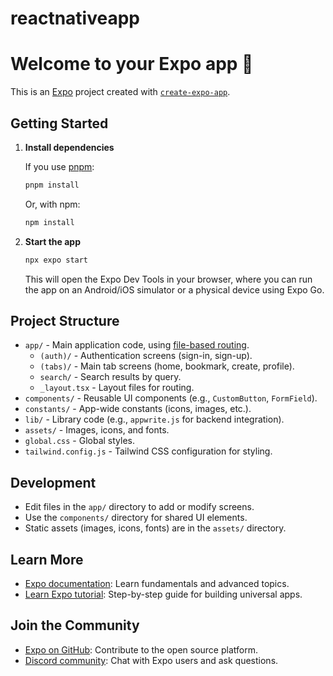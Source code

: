 # reactnativeapp

# Welcome to your Expo app 👋

This is an [Expo](https://expo.dev) project created with [`create-expo-app`](https://www.npmjs.com/package/create-expo-app).

## Getting Started

1. **Install dependencies**

   If you use [pnpm](https://pnpm.io/):

   ```bash
   pnpm install
   ```

   Or, with npm:

   ```bash
   npm install
   ```

2. **Start the app**

   ```bash
   npx expo start
   ```

   This will open the Expo Dev Tools in your browser, where you can run the app on an Android/iOS simulator or a physical device using Expo Go.

## Project Structure

- `app/` - Main application code, using [file-based routing](https://docs.expo.dev/router/introduction/).
  - `(auth)/` - Authentication screens (sign-in, sign-up).
  - `(tabs)/` - Main tab screens (home, bookmark, create, profile).
  - `search/` - Search results by query.
  - `_layout.tsx` - Layout files for routing.
- `components/` - Reusable UI components (e.g., `CustomButton`, `FormField`).
- `constants/` - App-wide constants (icons, images, etc.).
- `lib/` - Library code (e.g., `appwrite.js` for backend integration).
- `assets/` - Images, icons, and fonts.
- `global.css` - Global styles.
- `tailwind.config.js` - Tailwind CSS configuration for styling.

## Development

- Edit files in the `app/` directory to add or modify screens.
- Use the `components/` directory for shared UI elements.
- Static assets (images, icons, fonts) are in the `assets/` directory.

## Learn More

- [Expo documentation](https://docs.expo.dev/): Learn fundamentals and advanced topics.
- [Learn Expo tutorial](https://docs.expo.dev/tutorial/introduction/): Step-by-step guide for building universal apps.

## Join the Community

- [Expo on GitHub](https://github.com/expo/expo): Contribute to the open source platform.
- [Discord community](https://chat.expo.dev): Chat with Expo users and ask questions.

